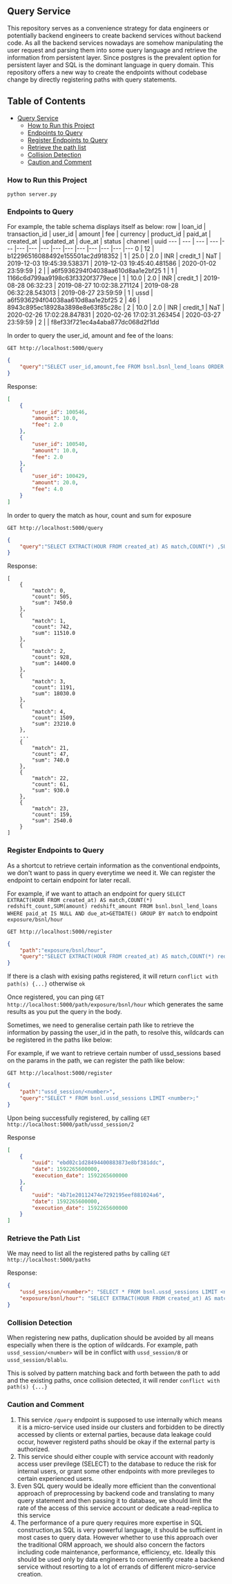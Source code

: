 ## Query Service

This repository serves as a convenience strategy for data engineers or potentially backend engineers to create backend services without backend code. As all the backend services nowadays are somehow manipulating the user request and parsing them into some query language and retrieve the information from persistent layer. Since postgres is the prevalent option for persistent layer and SQL is the dominant language in query domain. This repository offers a new way to create the endpoints without codebase change by directly registering paths with query statements.

## Table of Contents
- [Query Service](#query-service)
  * [How to Run this Project](#how-to-run-this-project)
  * [Endpoints to Query](#endpoints-to-query)
  * [Register Endpoints to Query](#register-endpoints-to-query)
  * [Retrieve the path list](#retrieve-the-path-list)
  * [Collision Detection](#collision-detection)
  * [Caution and Comment](#caution-and-comment)
  
### How to Run this Project
`python server.py`

### Endpoints to Query
For example, the table schema displays itself as below:
row | loan_id | transaction_id | user_id | amount | fee | currency | product_id | paid_at | created_at | updated_at | due_at | status | channel | uuid
--- | --- | --- | --- |--- |--- |--- |--- |--- |--- |--- |--- |--- |--- |---
0 | 12 | b12296516088492e155501ac2d918352 | 1 | 25.0 | 2.0 | INR | credit_1 | NaT | 2019-12-03  19:45:39.538371 | 2019-12-03  19:45:40.481586 | 2020-01-02 23:59:59 | 2 |  | a6f5936294f04038aa610d8aa1e2bf25
1 | 1 | 1166c6d799aa9198c63f3320f3779ece | 1 | 10.0 | 2.0 | INR | credit_1 | 2019-08-28 06:32:23 | 2019-08-27 10:02:38.271124 | 2019-08-28 06:32:28.543013 | 2019-08-27 23:59:59 | 1 | ussd | a6f5936294f04038aa610d8aa1e2bf25
2 | 46 | 8943c895ec18928a3898e8e63f85c28c | 2 | 10.0 | 2.0 | INR | credit_1 | NaT | 2020-02-26 17:02:28.847831 | 2020-02-26 17:02:31.263454 | 2020-03-27 23:59:59 | 2 |  | f8ef33f721ec4a4aba877dc068d2f1dd

In order to query the user_id, amount and fee of the loans:

`GET http://localhost:5000/query`
```json
{
    "query":"SELECT user_id,amount,fee FROM bsnl.bsnl_lend_loans ORDER BY updated_at DESC LIMIT 3"
}
```
Response:
```json
[
    {
        "user_id": 100546,
        "amount": 10.0,
        "fee": 2.0
    },
    {
        "user_id": 100540,
        "amount": 10.0,
        "fee": 2.0
    },
    {
        "user_id": 100429,
        "amount": 20.0,
        "fee": 4.0
    }
]
```
In order to query the match as hour, count and sum for exposure

`GET http://localhost:5000/query`
```json
{
    "query":"SELECT EXTRACT(HOUR FROM created_at) AS match,COUNT(*) ,SUM(amount) FROM bsnl.bsnl_lend_loans WHERE paid_at IS NULL AND due_at>GETDATE() GROUP BY match ORDER BY match;"
}
```
Response:
```
[
    {
        "match": 0,
        "count": 505,
        "sum": 7450.0
    },
    {
        "match": 1,
        "count": 742,
        "sum": 11510.0
    },
    {
        "match": 2,
        "count": 928,
        "sum": 14400.0
    },
    {
        "match": 3,
        "count": 1191,
        "sum": 18030.0
    },
    {
        "match": 4,
        "count": 1509,
        "sum": 23210.0
    },
    ...
    {
        "match": 21,
        "count": 47,
        "sum": 740.0
    },
    {
        "match": 22,
        "count": 61,
        "sum": 930.0
    },
    {
        "match": 23,
        "count": 159,
        "sum": 2540.0
    }
]
```
### Register Endpoints to Query
As a shortcut to retrieve certain information as the conventional endpoints, we don't want to pass in query everytime we need it. We can register the endpoint to certain endpoint for later recall.

For example, if we want to attach an endpoint for query `SELECT EXTRACT(HOUR FROM created_at) AS match,COUNT(*) redshift_count,SUM(amount) redshift_amount FROM bsnl.bsnl_lend_loans WHERE paid_at IS NULL AND due_at>GETDATE() GROUP BY match` to endpoint `exposure/bsnl/hour`

`GET http://localhost:5000/register`
```json
{
    "path":"exposure/bsnl/hour",
    "query":"SELECT EXTRACT(HOUR FROM created_at) AS match,COUNT(*) redshift_count,SUM(amount) redshift_amount FROM bsnl.bsnl_lend_loans WHERE paid_at IS NULL AND due_at>GETDATE() GROUP BY match;"
}
```
If there is a clash with exising paths registered, it will return `conflict with path(s) {...}` otherwise `ok`

Once registered, you can ping `GET http://localhost:5000/path/exposure/bsnl/hour` which generates the same results as you put the query in the body.

Sometimes, we need to generalise certain path like to retrieve the information by passing the user_id in the path, to resolve this, wildcards can be registered in the paths like below:

For example, if we want to retrieve certain number of ussd_sessions based on the params in the path, we can register the path like below:

`GET http://localhost:5000/register`
```json
{
    "path":"ussd_session/<number>",
    "query":"SELECT * FROM bsnl.ussd_sessions LIMIT <number>;"
}
```
Upon being successfully registered, by calling `GET http://localhost:5000/path/ussd_session/2`

Response
```json
[
    {
        "uuid": "ebd02c1d28494400883873e8bf381ddc",
        "date": 1592265600000,
        "execution_date": 1592265600000
    },
    {
        "uuid": "4b71e20112474e7292195eef881024a6",
        "date": 1592265600000,
        "execution_date": 1592265600000
    }
]
```
### Retrieve the Path List 
We may need to list all the registered paths by calling `GET http://localhost:5000/paths`

Response:
```json
{
    "ussd_session/<number>": "SELECT * FROM bsnl.ussd_sessions LIMIT <number>;",
    "exposure/bsnl/hour": "SELECT EXTRACT(HOUR FROM created_at) AS match,COUNT(*) redshift_count,SUM(amount) redshift_amount FROM bsnl.bsnl_lend_loans WHERE paid_at IS NULL AND due_at>GETDATE() GROUP BY match;"
}
```

### Collision Detection
When registering new paths, duplication should be avoided by all means especially when there is the option of wildcards. For example, path `ussd_session/<number>` will be in conflict with `ussd_session/8` or `ussd_session/blablu`.

This is solved by pattern matching back and forth between the path to add and the existing paths, once collision detected, it will render `conflict with path(s) {...}`

### Caution and Comment
1. This service `/query` endpoint is supposed to use internally which means it is a micro-service used inside our clusters and forbidden to be directly accessed by clients or external parties, because data leakage could occur, however registerd paths should be okay if the external party is authorized.
2. This service should either couple with service account with readonly access user previlege (SELECT) to the database to reduce the risk for internal users, or grant some other endpoints with more previleges to certain experienced users.
3. Even SQL query would be ideally more efficient than the conventional approach of preprocessing by backend code and translating to many query statement and then passing it to database, we should limit the rate of the access of this service account or dedicate a read-replica to this service
4. The performance of a pure query requires more expertise in SQL construction,as SQL is very powerful language, it should be sufficient in most cases to query data. However whether to use this approach over the traditional ORM approach, we should also concern the factors including code maintenance, performance, efficiency, etc. Ideally this should be used only by data engineers to conveniently create a backend service without resorting to a lot of errands of different micro-service creation.  
